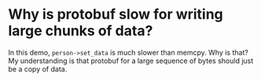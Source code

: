 # Why is protobuf slow for writing large chunks of data?

In this demo, `person->set_data` is much slower than memcpy. Why is that? My understanding is that protobuf for a large sequence of bytes should just be a copy of data.
